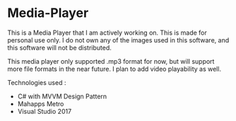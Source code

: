 # Media-Player

This is a Media Player that I am actively working on. This is made for personal use only. I do not own any of the images used in this software, and this software will not be distributed.

This media player only supported .mp3 format for now, but will support more file formats in the near future. I plan to add video playability as well. 

Technologies used : 

- C# with MVVM Design Pattern
- Mahapps Metro 
- Visual Studio 2017